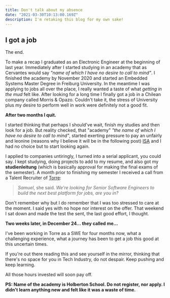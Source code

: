 ```yaml
---
title: Don't talk about my absence
date: "2021-03-30T10:13:00.169Z"
description: I'm retaking this blog for my own sake!
---
```

## I got a job

The end.

To make a recap I graduated as an Electronic Engineer at the beginning of last year. Immediately after I started studying in an academy that as Cervantes would say *"name of which I have no desire to call to mind"*. 
I finished the academy by November 2020 and started an Embedded Systems Master Degree in Freiburg University. In the meantime I was applying to jobs all over the place, I really wanted a taste of what *getting in the mud* felt like.
After looking for a long time I finally got a job in a Chilean company called Morris & Opazo. Couldn't take it, the stress of University plus my desire to perform well in work were definitely not a good fit.

**After two months I quit.**

I started thinking that perhaps I should've wait, finish my studies and then look for a job. But reality checked, that "academy" *"the name of which I have no desire to call to mind"*, started exerting pressure to pay an unfairly and leonine  (reasons why I believe it will be in the following post) [ISA](https://en.wikipedia.org/wiki/Income_share_agreement) and I had no choice but to start looking again.

I applied to companies untiringly, I turned into a serial applicant, you could say. I kept studying, doing projects to add to my resume, and also got my **studienleitung** (which is basically approval for making the final exams of the semester). A month prior to finishing my semester I received a call from a Talent Recruiter of [Torre](https://torre.co):
> *Samuel*, she said. *We're looking for Senior Software Engineers to build the next best platform for jobs, are you in?*

Don't remember why but I do remember that I was too stressed to care at the moment. I said yes with no hope nor interest on the offer. That weekend I sat down and made the test the sent, the last good effort, I thought.

**Two weeks later, in December 24... they called me...**

I've been working in Torre as a SWE for four months now, what a challenging experience, what a journey has been to get a job this good at this uncertain times.

If you're out there reading this and see yourself in the mirror, thinking that there's no space for you in Tech Industry, do not despair. Keep pushing and keep learning.

All those hours invested will soon pay off.


**PS: Name of the academy is Holberton School. Do not register, nor apply. I didn't learn anything new and felt like it was a waste of time.**
